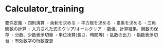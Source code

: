 # Calculator_training

要件定義
・四則演算
・余剰を求める
・平方根を求める
・累乗を求める
・三角関数の計算
・入力された式のクリア/オールクリア
・数値、計算結果、関数の保存
・分数、少数表示切替
・単位換算(長さ、時間等)
・乱数の出力
・指数表示切替
・有効数字の桁数変更